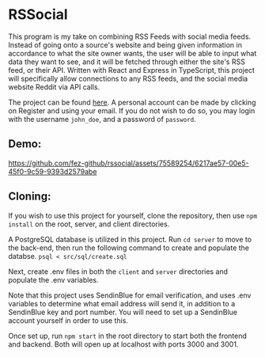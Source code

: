# RSSocial

This program is my take on combining RSS Feeds with social media feeds.  Instead of going onto a source's website and being given information in accordance to what the site owner wants, the user will be able to input what data they want to see, and it will be fetched through either the site's RSS feed, or their API.  Written with React and Express in TypeScript, this project will specifically allow connections to any RSS feeds, and the social media website Reddit via API calls.

The project can be found [here](https://abandoned-whip.surge.sh/).  A personal account can be made by clicking on Register and using your email.  If you do not wish to do so, you may login with the username `john_doe`, and a password of `password`.

## Demo:

 https://github.com/fez-github/rssocial/assets/75589254/6217ae57-00e5-45f0-9c59-9393d2579abe

## Cloning:



If you wish to use this project for yourself, clone the repository, then use `npm install` on the root, server, and client directories.  

A PostgreSQL database is utilized in this project. Run `cd server` to move to the back-end, then run the following command to create and populate the databse.
 ```psql < src/sql/create.sql```
 
Next, create .env files in both the `client` and `server` directories and populate the .env variables.

Note that this project uses SendinBlue for email verification, and uses .env variables to determine what email address will send it, in addition to a SendinBlue key and port number.  You will need to set up a SendinBlue account yourself in order to use this.

Once set up, run `npm start` in the root directory to start both the frontend and backend.  Both will open up at localhost with ports 3000 and 3001.
